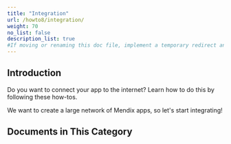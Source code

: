```yaml
---
title: "Integration"
url: /howto8/integration/
weight: 70
no_list: false
description_list: true 
#If moving or renaming this doc file, implement a temporary redirect and let the respective team know they should update the URL in the product. See Mapping to Products for more details.
---
```


## Introduction

Do you want to connect your app to the internet? Learn how to do this by following these how-tos.

We want to create a large network of Mendix apps, so let's start integrating!

## Documents in This Category
